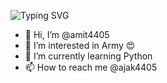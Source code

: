 ![Typing SVG](https://readme-typing-svg.herokuapp.com/?lines=welcome+My++Name+is+Amit+Jakhar!)
</p>

- 👋 Hi, I’m @amit4405
- 👀 I’m interested in Army 😍
- 🌱 I’m currently learning Python
- 📫 How to reach me @ajak4405

